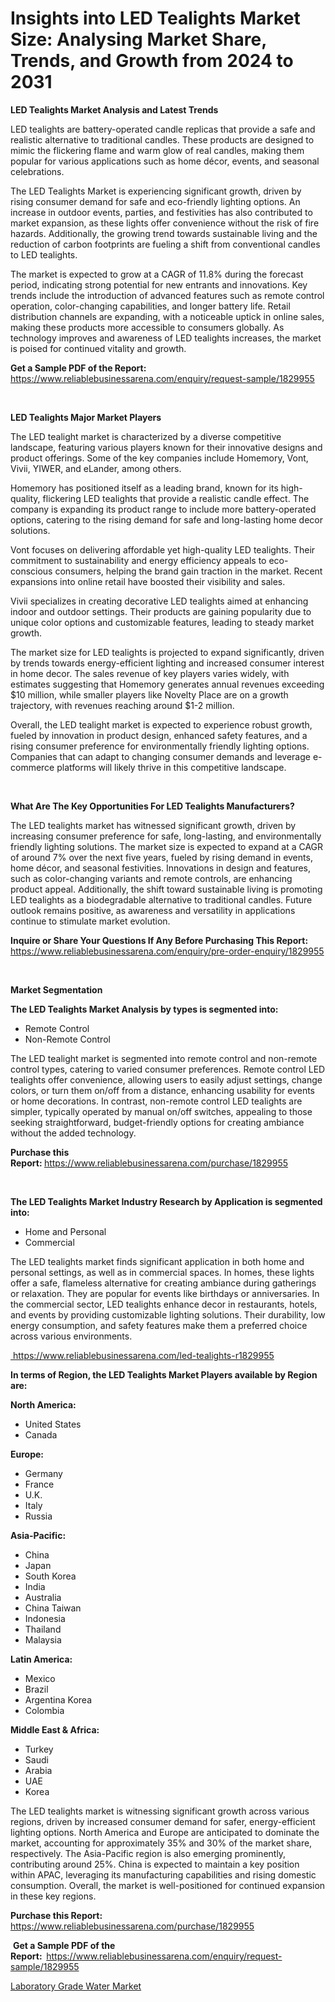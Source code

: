 <p><h1>Insights into LED Tealights Market Size: Analysing Market Share, Trends, and Growth from 2024 to 2031</h1></p><p><strong>LED Tealights Market Analysis and Latest Trends</strong></p>
<p><p>LED tealights are battery-operated candle replicas that provide a safe and realistic alternative to traditional candles. These products are designed to mimic the flickering flame and warm glow of real candles, making them popular for various applications such as home décor, events, and seasonal celebrations. </p><p>The LED Tealights Market is experiencing significant growth, driven by rising consumer demand for safe and eco-friendly lighting options. An increase in outdoor events, parties, and festivities has also contributed to market expansion, as these lights offer convenience without the risk of fire hazards. Additionally, the growing trend towards sustainable living and the reduction of carbon footprints are fueling a shift from conventional candles to LED tealights.</p><p>The market is expected to grow at a CAGR of 11.8% during the forecast period, indicating strong potential for new entrants and innovations. Key trends include the introduction of advanced features such as remote control operation, color-changing capabilities, and longer battery life. Retail distribution channels are expanding, with a noticeable uptick in online sales, making these products more accessible to consumers globally. As technology improves and awareness of LED tealights increases, the market is poised for continued vitality and growth.</p></p>
<p><strong>Get a Sample PDF of the Report:&nbsp;</strong> <a href="https://www.reliablebusinessarena.com/enquiry/request-sample/1829955?utm_campaign=1943&utm_medium=2&utm_source=Github&utm_content=ia&utm_term=30122024&utm_id=led-tealights">https://www.reliablebusinessarena.com/enquiry/request-sample/1829955</a></p>
<p>&nbsp;</p>
<p><strong>LED Tealights Major Market Players</strong></p>
<p><p>The LED tealight market is characterized by a diverse competitive landscape, featuring various players known for their innovative designs and product offerings. Some of the key companies include Homemory, Vont, Vivii, YIWER, and eLander, among others. </p><p>Homemory has positioned itself as a leading brand, known for its high-quality, flickering LED tealights that provide a realistic candle effect. The company is expanding its product range to include more battery-operated options, catering to the rising demand for safe and long-lasting home decor solutions. </p><p>Vont focuses on delivering affordable yet high-quality LED tealights. Their commitment to sustainability and energy efficiency appeals to eco-conscious consumers, helping the brand gain traction in the market. Recent expansions into online retail have boosted their visibility and sales.</p><p>Vivii specializes in creating decorative LED tealights aimed at enhancing indoor and outdoor settings. Their products are gaining popularity due to unique color options and customizable features, leading to steady market growth.</p><p>The market size for LED tealights is projected to expand significantly, driven by trends towards energy-efficient lighting and increased consumer interest in home decor. The sales revenue of key players varies widely, with estimates suggesting that Homemory generates annual revenues exceeding $10 million, while smaller players like Novelty Place are on a growth trajectory, with revenues reaching around $1-2 million.</p><p>Overall, the LED tealight market is expected to experience robust growth, fueled by innovation in product design, enhanced safety features, and a rising consumer preference for environmentally friendly lighting options. Companies that can adapt to changing consumer demands and leverage e-commerce platforms will likely thrive in this competitive landscape.</p></p>
<p>&nbsp;</p>
<p><strong>What Are The Key Opportunities For LED Tealights Manufacturers?</strong></p>
<p><p>The LED tealights market has witnessed significant growth, driven by increasing consumer preference for safe, long-lasting, and environmentally friendly lighting solutions. The market size is expected to expand at a CAGR of around 7% over the next five years, fueled by rising demand in events, home décor, and seasonal festivities. Innovations in design and features, such as color-changing variants and remote controls, are enhancing product appeal. Additionally, the shift toward sustainable living is promoting LED tealights as a biodegradable alternative to traditional candles. Future outlook remains positive, as awareness and versatility in applications continue to stimulate market evolution.</p></p>
<p><strong>Inquire or Share Your Questions If Any Before Purchasing This Report:</strong> <a href="https://www.reliablebusinessarena.com/enquiry/pre-order-enquiry/1829955?utm_campaign=1943&utm_medium=2&utm_source=Github&utm_content=ia&utm_term=30122024&utm_id=led-tealights">https://www.reliablebusinessarena.com/enquiry/pre-order-enquiry/1829955</a></p>
<p>&nbsp;</p>
<p><strong>Market Segmentation</strong></p>
<p><strong>The LED Tealights Market Analysis by types is segmented into:</strong></p>
<p><ul><li>Remote Control</li><li>Non-Remote Control</li></ul></p>
<p><p>The LED tealight market is segmented into remote control and non-remote control types, catering to varied consumer preferences. Remote control LED tealights offer convenience, allowing users to easily adjust settings, change colors, or turn them on/off from a distance, enhancing usability for events or home decorations. In contrast, non-remote control LED tealights are simpler, typically operated by manual on/off switches, appealing to those seeking straightforward, budget-friendly options for creating ambiance without the added technology.</p></p>
<p><strong>Purchase this Report:&nbsp;</strong><a href="https://www.reliablebusinessarena.com/purchase/1829955?utm_campaign=1943&utm_medium=2&utm_source=Github&utm_content=ia&utm_term=30122024&utm_id=led-tealights">https://www.reliablebusinessarena.com/purchase/1829955</a></p>
<p>&nbsp;</p>
<p><strong>The LED Tealights Market Industry Research by Application is segmented into:</strong></p>
<p><ul><li>Home and Personal</li><li>Commercial</li></ul></p>
<p><p>The LED tealights market finds significant application in both home and personal settings, as well as in commercial spaces. In homes, these lights offer a safe, flameless alternative for creating ambiance during gatherings or relaxation. They are popular for events like birthdays or anniversaries. In the commercial sector, LED tealights enhance decor in restaurants, hotels, and events by providing customizable lighting solutions. Their durability, low energy consumption, and safety features make them a preferred choice across various environments.</p></p>
<p><a href="https://www.reliablebusinessarena.com/led-tealights-r1829955?utm_campaign=1943&utm_medium=2&utm_source=Github&utm_content=ia&utm_term=30122024&utm_id=led-tealights">&nbsp;https://www.reliablebusinessarena.com/led-tealights-r1829955</a></p>
<p><strong>In terms of Region, the LED Tealights Market Players available by Region are:</strong></p>
<p>
    <p> <strong> North America: </strong>
        <ul>
            <li>United States</li>
            <li>Canada</li>
        </ul>
        </p> 
    <p> <strong> Europe: </strong>
        <ul>
            <li>Germany</li>
            <li>France</li>
            <li>U.K.</li>
            <li>Italy</li>
            <li>Russia</li>
        </ul>
        </p> 
    <p> <strong> Asia-Pacific: </strong>
        <ul>
            <li>China</li>
            <li>Japan</li>
            <li>South Korea</li>
            <li>India</li>
            <li>Australia</li>
            <li>China Taiwan</li>
            <li>Indonesia</li>
            <li>Thailand</li>
            <li>Malaysia</li>
        </ul>
        </p> 
    <p> <strong> Latin America: </strong>
        <ul>
            <li>Mexico</li>
            <li>Brazil</li>
            <li>Argentina Korea</li>
            <li>Colombia</li>
        </ul>
        </p> 
    <p> <strong> Middle East & Africa: </strong>
        <ul>
            <li>Turkey</li>
            <li>Saudi</li>
            <li>Arabia</li>
            <li>UAE</li>
            <li>Korea</li>
        </ul>
    </p>
    </p>
<p><p>The LED tealights market is witnessing significant growth across various regions, driven by increased consumer demand for safer, energy-efficient lighting options. North America and Europe are anticipated to dominate the market, accounting for approximately 35% and 30% of the market share, respectively. The Asia-Pacific region is also emerging prominently, contributing around 25%. China is expected to maintain a key position within APAC, leveraging its manufacturing capabilities and rising domestic consumption. Overall, the market is well-positioned for continued expansion in these key regions.</p></p>
<p><strong>Purchase this Report: </strong><a href="https://www.reliablebusinessarena.com/purchase/1829955?utm_campaign=1943&utm_medium=2&utm_source=Github&utm_content=ia&utm_term=30122024&utm_id=led-tealights">https://www.reliablebusinessarena.com/purchase/1829955</a></p>
<p>&nbsp;<strong>Get a Sample PDF of the Report:&nbsp;&nbsp;</strong><a href="https://www.reliablebusinessarena.com/enquiry/request-sample/1829955?utm_campaign=1943&utm_medium=2&utm_source=Github&utm_content=ia&utm_term=30122024&utm_id=led-tealights">https://www.reliablebusinessarena.com/enquiry/request-sample/1829955</a></p>
<p><strong></strong></p>
<p><p><a href="https://github.com/JakirUddin511/Market-Research-Report-List-1/blob/main/laboratory-grade-water-market.md?utm_campaign=1943&utm_medium=2&utm_source=Github&utm_content=ia&utm_term=30122024&utm_id=led-tealights">Laboratory Grade Water Market</a></p></p>